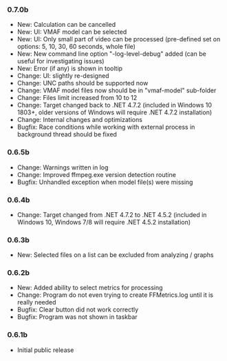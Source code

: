 ### 0.7.0b
- New:    Calculation can be cancelled
- New:    UI: VMAF model can be selected
- New:    UI: Only small part of video can be processed (pre-defined set on options: 5, 10, 30, 60 seconds, whole file)
- New:    New command line option "-log-level-debug" added (can be useful for investigating issues)
- New:    Error (if any) is shown in tooltip
- Change: UI: slightly re-designed
- Change: UNC paths should be supported now
- Change: VMAF model files now should be in "vmaf-model" sub-folder
- Change: Files limit increased from 10 to 12
- Change: Target changed back to .NET 4.7.2 (included in Windows 10 1803+, older versions of Windows will require .NET 4.7.2 installation)
- Change: Internal changes and optimizations
- Bugfix: Race conditions while working with external process in background thread should be fixed


### 0.6.5b
- Change: Warnings written in log
- Change: Improved ffmpeg.exe version detection routine
- Bugfix: Unhandled exception when model file(s) were missing


### 0.6.4b
- Change: Target changed from .NET 4.7.2 to .NET 4.5.2 (included in Windows 10, Windows 7/8 will require .NET 4.5.2 installation)


### 0.6.3b
- New:    Selected files on a list can be excluded from analyzing / graphs


### 0.6.2b
- New:    Added ability to select metrics for processing
- Change: Program do not even trying to create FFMetrics.log until it is really needed
- Bugfix: Clear button did not work correctly
- Bugfix: Program was not shown in taskbar


### 0.6.1b
- Initial public release
